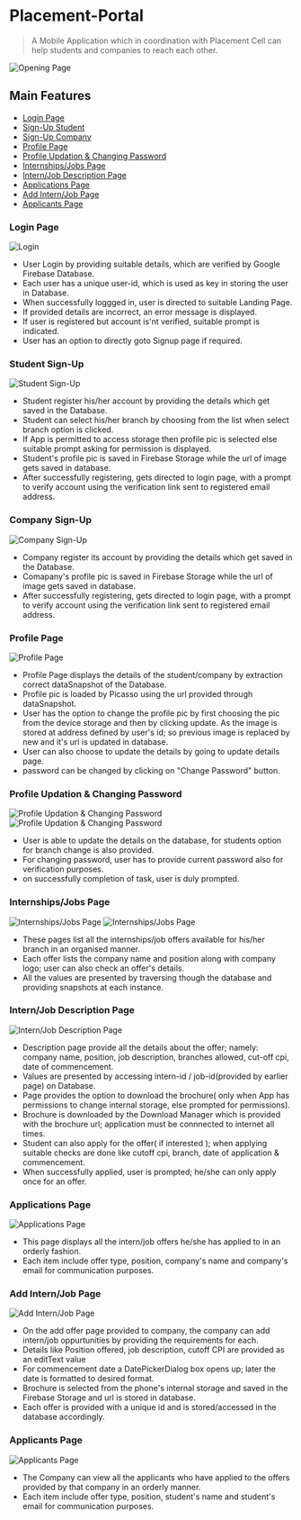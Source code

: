 # Placement-Portal
> A Mobile Application which in coordination with Placement Cell can help students and companies to reach each other.

![Opening Page](https://github.com/Harshal-13/Placement-Portal/blob/master/Placement/app/appImages/start_screen.jpg)

## Main Features
- [Login Page](#login-page)
- [Sign-Up Student](#student-sign-up)
- [Sign-Up Company](#company-sign-up)
- [Profile Page](#profile-page)
- [Profile Updation & Changing Password](#profile-updation--changing-password)
- [Internships/Jobs Page](#internshipsjobs-page)
- [Intern/Job Description Page](#internjob-description-page)
- [Applications Page](#applications-page)
- [Add Intern/Job Page](#add-internjob-page)
- [Applicants Page](#applicants-page)

### Login Page
![Login](https://github.com/Harshal-13/Placement-Portal/blob/master/Placement/app/appImages/login_student.jpg)
- User Login by providing suitable details, which are verified by Google Firebase Database.
- Each user has a unique user-id, which is used as key in storing the user in Database.
- When successfully loggged in, user is directed to suitable Landing Page.
- If provided details are incorrect, an error message is displayed.
- If user is registered but account is'nt verified, suitable prompt is indicated.
- User has an option to directly goto Signup page if required.

### Student Sign-Up 
![Student Sign-Up](https://github.com/Harshal-13/Placement-Portal/blob/master/Placement/app/appImages/signup_student.jpg)
- Student register his/her account by providing the details which get saved in the Database.
- Student can select his/her branch by choosing from the list when select branch option is clicked.
- If App is permitted to access storage then profile pic is selected else suitable prompt asking for permission is displayed.
- Student's profile pic is saved in Firebase Storage while the url of image gets saved in database.
- After successfully registering, gets directed to login page, with a prompt to verify account using the verification link sent to registered email address.

### Company Sign-Up
![Company Sign-Up](https://github.com/Harshal-13/Placement-Portal/blob/master/Placement/app/appImages/signup_company.jpg)
- Company register its account by providing the details which get saved in the Database.
- Comapany's profile pic is saved in Firebase Storage while the url of image gets saved in database.
- After successfully registering, gets directed to login page, with a prompt to verify account using the verification link sent to registered email address.

### Profile Page
![Profile Page](https://github.com/Harshal-13/Placement-Portal/blob/master/Placement/app/appImages/profile_student.jpg)
- Profile Page displays the details of the student/company by extraction correct dataSnapshot of the Database.
- Profile pic is loaded by Picasso using the url provided through dataSnapshot.
- User has the option to change the profile pic by first choosing the pic from the device storage and then by clicking update. As the image is stored at address defined by user's id; so previous image is replaced by new and it's url is updated in database.
- User can also choose to update the details by going to update details page.
- password can be changed by clicking on "Change Password" button.

### Profile Updation & Changing Password
![Profile Updation & Changing Password](https://github.com/Harshal-13/Placement-Portal/blob/master/Placement/app/appImages/profile_update.jpg)
![Profile Updation & Changing Password](https://github.com/Harshal-13/Placement-Portal/blob/master/Placement/app/appImages/change_password.jpg)
- User is able to update the details on the database, for students option for branch change is also provided.
- For changing password, user has to provide current password also for verification purposes.
- on successfully completion of task, user is duly prompted.

### Internships/Jobs Page
![Internships/Jobs Page](https://github.com/Harshal-13/Placement-Portal/blob/master/Placement/app/appImages/internships.jpg)
![Internships/Jobs Page](https://github.com/Harshal-13/Placement-Portal/blob/master/Placement/app/appImages/jobs.jpg)
- These pages list all the internships/job offers available for his/her branch in an organised manner.
- Each offer lists the company name and position along with company logo; user can also check an offer's details.
- All the values are presented by traversing though the database and providing snapshots at each instance.

### Intern/Job Description Page
![Intern/Job Description Page](https://github.com/Harshal-13/Placement-Portal/blob/master/Placement/app/appImages/intern_description.jpg)
- Description page provide all the details about the offer; namely: company name, position, job description, branches allowed, cut-off cpi, date of commencement.
- Values are presented by accessing intern-id / job-id(provided by earlier page) on Database.
- Page provides the option to download the brochure( only when App has permissions to change internal storage, else prompted for permissions).
- Brochure is downloaded by the Download Manager which is provided with the brochure url; application must be connnected to internet all times.
- Student can also apply for the offer( if interested ); when applying suitable checks are done like cutoff cpi, branch, date of application & commencement.
- When successfully applied, user is prompted; he/she can only apply once for an offer.

### Applications Page
![Applications Page](https://github.com/Harshal-13/Placement-Portal/blob/master/Placement/app/appImages/applications.jpg)
- This page displays all the intern/job offers he/she has applied to in an orderly fashion.
- Each item include offer type, position, company's name and company's email for communication purposes.

### Add Intern/Job Page
![Add Intern/Job Page](https://github.com/Harshal-13/Placement-Portal/blob/master/Placement/app/appImages/add_intern.jpg)
- On the add offer page provided to company, the company can add intern/job oppurtunities by providing the requirements for each.
- Details like Position offered, job description, cutoff CPI are provided as an editText value
- For commencement date a DatePickerDialog box opens up; later the date is formatted to desired format.
- Brochure is selected from the phone's internal storage and saved in the Firebase Storage and url is stored in database.
- Each offer is provided with a unique id and is stored/accessed in the database accordingly.

### Applicants Page
![Applicants Page](https://github.com/Harshal-13/Placement-Portal/blob/master/Placement/app/appImages/applicants.jpg)
- The Company can view all the applicants who have applied to the offers provided by that company in an orderly manner.
- Each item include offer type, position, student's name and student's email for communication purposes.
